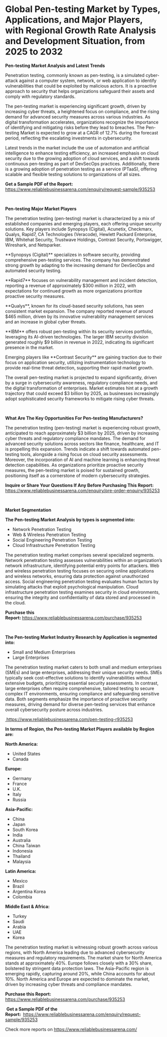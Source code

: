 <p><h1>Global Pen-testing Market by Types, Applications, and Major Players, with Regional Growth Rate Analysis and Development Situation, from 2025 to 2032</h1></p><p><strong>Pen-testing Market Analysis and Latest Trends</strong></p>
<p><p>Penetration testing, commonly known as pen-testing, is a simulated cyber-attack against a computer system, network, or web application to identify vulnerabilities that could be exploited by malicious actors. It is a proactive approach to security that helps organizations safeguard their assets and comply with regulatory standards. </p><p>The pen-testing market is experiencing significant growth, driven by increasing cyber threats, a heightened focus on compliance, and the rising demand for advanced security measures across various industries. As digital transformation accelerates, organizations recognize the importance of identifying and mitigating risks before they lead to breaches. The Pen-testing Market is expected to grow at a CAGR of 12.7% during the forecast period, reflecting the escalating investments in cybersecurity.</p><p>Latest trends in the market include the use of automation and artificial intelligence to enhance testing efficiency, an increased emphasis on cloud security due to the growing adoption of cloud services, and a shift towards continuous pen-testing as part of DevSecOps practices. Additionally, there is a growing adoption of penetration testing as a service (PTaaS), offering scalable and flexible testing solutions to organizations of all sizes.</p></p>
<p><strong>Get a Sample PDF of the Report:&nbsp;</strong> <a href="https://www.reliablebusinessarena.com/enquiry/request-sample/935253?utm_campaign=2482&utm_medium=2&utm_source=Github&utm_content=ia&utm_term=11032025&utm_id=pen-testing">https://www.reliablebusinessarena.com/enquiry/request-sample/935253</a></p>
<p>&nbsp;</p>
<p><strong>Pen-testing Major Market Players</strong></p>
<p><p>The penetration testing (pen-testing) market is characterized by a mix of established companies and emerging players, each offering unique security solutions. Key players include Synopsys (Cigital), Acunetix, Checkmarx, Qualys, Rapid7, CA Technologies (Veracode), Hewlett Packard Enterprise, IBM, Whitehat Security, Trustwave Holdings, Contrast Security, Portswigger, Wireshark, and Netsparker.</p><p>**Synopsys (Cigital)** specializes in software security, providing comprehensive pen-testing services. The company has demonstrated strong growth by adapting to the increasing demand for DevSecOps and automated security testing. </p><p>**Rapid7** focuses on vulnerability management and incident detection, reporting a revenue of approximately $300 million in 2022, with expectations for continued growth as more organizations prioritize proactive security measures. </p><p>**Qualys**, known for its cloud-based security solutions, has seen consistent market expansion. The company reported revenue of around $465 million, driven by its innovative vulnerability management services and an increase in global cyber threats.</p><p>**IBM** offers robust pen-testing within its security services portfolio, leveraging its AI-driven technologies. The larger IBM security division generated roughly $9 billion in revenue in 2022, indicating its significant presence in the market.</p><p>Emerging players like **Contrast Security** are gaining traction due to their focus on application security, utilizing instrumentation technology to provide real-time threat detection, supporting their rapid market growth.</p><p>The overall pen-testing market is projected to expand significantly, driven by a surge in cybersecurity awareness, regulatory compliance needs, and the digital transformation of enterprises. Market estimates hint at a growth trajectory that could exceed $3 billion by 2025, as businesses increasingly adopt sophisticated security frameworks to mitigate rising cyber threats.</p></p>
<p>&nbsp;</p>
<p><strong>What Are The Key Opportunities For Pen-testing Manufacturers?</strong></p>
<p><p>The penetration testing (pen-testing) market is experiencing robust growth, anticipated to reach approximately $3 billion by 2025, driven by increasing cyber threats and regulatory compliance mandates. The demand for advanced security solutions across sectors like finance, healthcare, and IT is propelling this expansion. Trends indicate a shift towards automated pen-testing tools, alongside a rising focus on cloud security assessments. Moreover, the incorporation of AI and machine learning is enhancing threat detection capabilities. As organizations prioritize proactive security measures, the pen-testing market is poised for sustained growth, positioning itself as a cornerstone of modern cybersecurity strategies.</p></p>
<p><strong>Inquire or Share Your Questions If Any Before Purchasing This Report:</strong> <a href="https://www.reliablebusinessarena.com/enquiry/pre-order-enquiry/935253?utm_campaign=2482&utm_medium=2&utm_source=Github&utm_content=ia&utm_term=11032025&utm_id=pen-testing">https://www.reliablebusinessarena.com/enquiry/pre-order-enquiry/935253</a></p>
<p>&nbsp;</p>
<p><strong>Market Segmentation</strong></p>
<p><strong>The Pen-testing Market Analysis by types is segmented into:</strong></p>
<p><ul><li>Network Penetration Testing</li><li>Web & Wireless Penetration Testing</li><li>Social Engineering Penetration Testing</li><li>Cloud Infrastructure Penetration Testing</li></ul></p>
<p><p>The penetration testing market comprises several specialized segments. Network penetration testing assesses vulnerabilities within an organization’s network infrastructure, identifying potential entry points for attackers. Web and wireless penetration testing focuses on securing online applications and wireless networks, ensuring data protection against unauthorized access. Social engineering penetration testing evaluates human factors by simulating attacks that exploit psychological manipulation. Cloud infrastructure penetration testing examines security in cloud environments, ensuring the integrity and confidentiality of data stored and processed in the cloud.</p></p>
<p><strong>Purchase this Report:&nbsp;</strong><a href="https://www.reliablebusinessarena.com/purchase/935253?utm_campaign=2482&utm_medium=2&utm_source=Github&utm_content=ia&utm_term=11032025&utm_id=pen-testing">https://www.reliablebusinessarena.com/purchase/935253</a></p>
<p>&nbsp;</p>
<p><strong>The Pen-testing Market Industry Research by Application is segmented into:</strong></p>
<p><ul><li>Small and Medium Enterprises</li><li>Large Enterprises</li></ul></p>
<p><p>The penetration testing market caters to both small and medium enterprises (SMEs) and large enterprises, addressing their unique security needs. SMEs typically seek cost-effective solutions to identify vulnerabilities without extensive budgets, prioritizing essential security assessments. In contrast, large enterprises often require comprehensive, tailored testing to secure complex IT environments, ensuring compliance and safeguarding sensitive data. Both segments emphasize the importance of proactive security measures, driving demand for diverse pen-testing services that enhance overall cybersecurity posture across industries.</p></p>
<p><a href="https://www.reliablebusinessarena.com/pen-testing-r935253?utm_campaign=2482&utm_medium=2&utm_source=Github&utm_content=ia&utm_term=11032025&utm_id=pen-testing">&nbsp;https://www.reliablebusinessarena.com/pen-testing-r935253</a></p>
<p><strong>In terms of Region, the Pen-testing Market Players available by Region are:</strong></p>
<p>
    <p> <strong> North America: </strong>
        <ul>
            <li>United States</li>
            <li>Canada</li>
        </ul>
        </p> 
    <p> <strong> Europe: </strong>
        <ul>
            <li>Germany</li>
            <li>France</li>
            <li>U.K.</li>
            <li>Italy</li>
            <li>Russia</li>
        </ul>
        </p> 
    <p> <strong> Asia-Pacific: </strong>
        <ul>
            <li>China</li>
            <li>Japan</li>
            <li>South Korea</li>
            <li>India</li>
            <li>Australia</li>
            <li>China Taiwan</li>
            <li>Indonesia</li>
            <li>Thailand</li>
            <li>Malaysia</li>
        </ul>
        </p> 
    <p> <strong> Latin America: </strong>
        <ul>
            <li>Mexico</li>
            <li>Brazil</li>
            <li>Argentina Korea</li>
            <li>Colombia</li>
        </ul>
        </p> 
    <p> <strong> Middle East & Africa: </strong>
        <ul>
            <li>Turkey</li>
            <li>Saudi</li>
            <li>Arabia</li>
            <li>UAE</li>
            <li>Korea</li>
        </ul>
    </p>
    </p>
<p><p>The penetration testing market is witnessing robust growth across various regions, with North America leading due to advanced cybersecurity measures and regulatory requirements. The market share for North America stands at approximately 40%. Europe follows closely with a 30% share, bolstered by stringent data protection laws. The Asia-Pacific region is emerging rapidly, capturing around 20%, while China accounts for about 10%. North America and Europe are expected to dominate the market, driven by increasing cyber threats and compliance mandates.</p></p>
<p><strong>Purchase this Report: </strong><a href="https://www.reliablebusinessarena.com/purchase/935253?utm_campaign=2482&utm_medium=2&utm_source=Github&utm_content=ia&utm_term=11032025&utm_id=pen-testing">https://www.reliablebusinessarena.com/purchase/935253</a></p>
<p>&nbsp;<strong>Get a Sample PDF of the Report:&nbsp;&nbsp;</strong><a href="https://www.reliablebusinessarena.com/enquiry/request-sample/935253?utm_campaign=2482&utm_medium=2&utm_source=Github&utm_content=ia&utm_term=11032025&utm_id=pen-testing">https://www.reliablebusinessarena.com/enquiry/request-sample/935253</a></p>
<p><strong></strong></p>
<p>Check more reports on <a href="https://www.reliablebusinessarena.com/?utm_campaign=2482&utm_medium=2&utm_source=Github&utm_content=ia&utm_term=11032025&utm_id=pen-testing">https://www.reliablebusinessarena.com/</a></p>